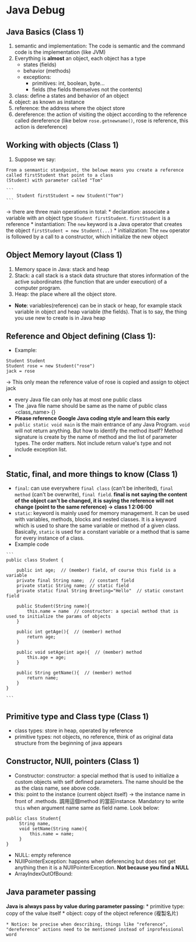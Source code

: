 # Java Debug 

## Java Basics (Class 1)

   1. semantic and implementation: The code is semantic and the command code is the implementation (like JVM)
   2. Everything is **almost** an object, each object has a type 
        * states (fields)
        * behavior (methods)
        * exceptions:
            * primitives: int, boolean, byte...
            * fields (the fields themselves not the contents)
   3. class: define a states and behavior of an object
   4. object: as known as instance
   5. reference: the address where the object store
   6. dereference: the action of visiting the object according to the reference called dereference (like below 
   `rose.getnewname()`, rose is reference, this action is dereference)
   
   
## Working with objects (Class 1)

   1. Suppose we say:
   
    From a senmantic standpoint, the belowe means you create a reference called firstStudent that point to a class 
    (Student) with parameter called "Tom"
    
    ``` 
        Student firstStudent = new Student("Tom")
    ```
   -> there are three main operations in total:
        * declaration: associate a variable with an object type `Student firstStudent`. `firstStudent` is a reference
        * instantiation: The `new` keyword is a Java operator that creates the object `firstStudent = new Student(...)`
        * initialization: The `new` operator is followed by a call to a constructor, which initialize the new object
    
    
## Object Memory layout (Class 1)

   1. Memory space in Java: stack and heap
   2. Stack: a call stack is a stack data structure that stores information of the active subordinates (the function 
    that are under execution) of a computer program. 
   3. Heap: the place where all the object store.
   
   * **Note**: variables(reference) can be in stack or heap, for example stack variable in object and heap variable 
   (the fields). That is to say, the thing you use new to create is in Java heap
   
   
## Reference and Object defining (Class 1):
   * Example:
   
    Student Student
    Student rose = new Student("rose")
    jack = rose
   -> This only mean the reference value of rose is copied and assign to object jack
   
   * every Java file can only has at most one public class
   * The .java file name should be same as the name of public class <class_name> {}
   * **Please reference Google Java coding style and learn this early**
   * `public static void main` is the main entrance of any Java Program. `void` will not return anything. But how to 
   identify the method itself? Method signature is create by the name of method and the list of parameter types. 
   The order matters. Not include return value's type and not include exception list.
   *  
    
    
## Static, final, and more things to know (Class 1)
   * `final`: can use everywhere `final class` (can't be inherited), `final method` (can't be overwrite), `final field`.
   **final is not saying the content of the object can't be changed, it is saying the reference will not change
   (point to the same reference) -> class 1 2:06:00**
   * `static`:  keyword is mainly used for memory management. It can be used with variables, methods, blocks and nested 
   classes. It is a keyword which is used to share the same variable or method of a given class. Basically, 
   `static` is used for a constant variable or a method that is same for every instance of a class.
   * Example code

    ```
    public class Student {
    
        public int age;  // (member) field, of course this field is a variable
        private final String name;  // constant field
        private static String name; // static field
        private static final String Breeting="Hello"  // static constant field 
        
        public Student(String name){
            this.name = name  // constructor: a special method that is used to initialize the params of objects
        }
        
        public int getAge(){  // (member) method
            return age;
        }
        
        public void setAge(int age){  // (member) method
            this.age = age;
        }

        public String getName(){  // (member) method
            return name;
        }    
    }
    
    ```

## Primitive type and Class type (Class 1)
   * class types: store in heap, operated by reference
   * primitive types: not objects, no reference, think of as original data structure from the beginning of java appears
   
   
## Constructor, NUll, pointers (Class 1)
   * Constructor: constructor: a special method that is used to initialize a custom objects with self defined 
   parameters. The name should be the as the class name, see above code.
   * this: point to the instance (current object itself) -> the instance name in front of .methods. 調用這個method 
   的當前instance. Mandatory to write `this` when argument name same as field name. Look below:
   
   ```
   public class Student{
        String name,
        void setName(String name){
            this.name = name;
        }
   }
   ```
    
   * NULL: empty reference
   * NUllPointerException: happens when deferencing but does not get anything then it is a NUllPointerException. **Not because you find a NULL**
   * ArrayIndexOutOfBound: 


## Java parameter passing
**Java is always pass by value during parameter passing:**
    * primitive type: copy of the value itself
    * object: copy of the object reference (複製名片)

    * Notice: be precise when describing, things like "reference", "dereference" actions need to be mentioned instead of inprofessional word
   